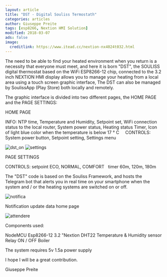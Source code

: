 ```yaml
---
layout: article
title: "DST - Digital Souliss Termostath"
categories: articles
author: Giuseppe Preite
tags: [esp8266, Nextion HMI Solution]
modified: 2018-03-07
ads: false  
image:
  creditlink: https://www.itead.cc/nextion-nx4024t032.html
---
```


The need to be able to find your heated environment when you return is a necessity that everyone must meet, and here it is born
"DST", the SOULISS digital thermostat based on the WiFi ESP8266-12 chip, connected to the 3.2 inch NEXTION HMI display
allows you to manage your heating from a local area using a touch screen graphic interface,
The DST can also be managed by SoulissApp (Play Store) both locally and remotely.

The graphic interface is divided into two different pages, the HOME PAGE and the PAGE SETTINGS:

HOME PAGE

INFO: NTP time, Temperature and Humidity, Setpoint set, WiFi connection status to the local router, System power status, Heating status
Timer, Icon of light blue color when the temperature is below 17 ° C
   
CONTROLS: System power button, Setpoint setting, Settings menu
     
   ![dst_on](https://user-images.githubusercontent.com/15862510/37124094-2dcf81ae-2267-11e8-8a18-969e3a757ac1.png)
   ![settings](https://user-images.githubusercontent.com/15862510/37124109-3a4c73ec-2267-11e8-8906-9d1858fd9553.png)
   
     
PAGE SETTINGS

CONTROLS: setpoint ECO, NORMAL, COMFORT   timer 60m, 120m, 180m
   
   
The "DST" code is based on the Souliss Framework, and hosts the Telegram bot that alerts you in real time on your smartphone when
the system and / or the heating systems are switched on or off.

![notifica](https://user-images.githubusercontent.com/15862510/37124117-413d72d2-2267-11e8-91ae-8ce27f20894a.png)

Notification update data home page

![attendere](https://user-images.githubusercontent.com/15862510/37124112-3e26997a-2267-11e8-9e7b-e48412001e94.png)

Components used:

NodeMCU Esp8266-12
3.2 "Nextion
DHT22 Temperature & Humidity sensor
Relay ON / OFF Boiler

The system requires 5v 1.5a power supply

I hope I will be a great contribution.

Giuseppe Preite
